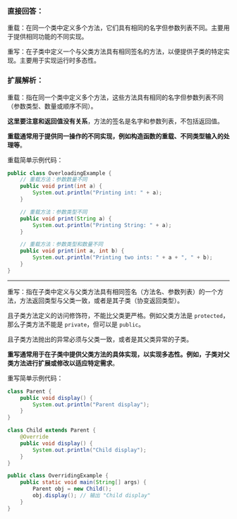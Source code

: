 ### 直接回答：

重载：在同一个类中定义多个方法，它们具有相同的名字但参数列表不同。主要用于提供相同功能的不同实现。

重写：在子类中定义一个与父类方法具有相同签名的方法，以便提供子类的特定实现。主要用于实现运行时多态性。

### 扩展解析：

重载：指在同一个类中定义多个方法，这些方法具有相同的名字但参数列表不同（参数类型、数量或顺序不同）。

**这里要注意和返回值没有关系**，方法的签名是名字和参数列表，不包括返回值。

**重载通常用于提供同一操作的不同实现，例如构造函数的重载、不同类型输入的处理等**。

重载简单示例代码：

```java
public class OverloadingExample {
    // 重载方法：参数数量不同
    public void print(int a) {
        System.out.println("Printing int: " + a);
    }

    // 重载方法：参数类型不同
    public void print(String a) {
        System.out.println("Printing String: " + a);
    }

    // 重载方法：参数类型和数量不同
    public void print(int a, int b) {
        System.out.println("Printing two ints: " + a + ", " + b);
    }
}
```
---

重写：指在子类中定义与父类方法具有相同签名（方法名、参数列表）的一个方法，方法返回类型与父类一致，或者是其子类（协变返回类型）。

且子类方法定义的访问修饰符，不能比父类更严格。例如父类方法是 `protected`，那么子类方法不能是 `private`，但可以是 `public`。

且子类方法抛出的异常必须与父类一致，或者是其父类异常的子类。

**重写通常用于在子类中提供父类方法的具体实现，以实现多态性。例如，子类对父类方法进行扩展或修改以适应特定需求**。

重写简单示例代码：

```java
class Parent {
    public void display() {
        System.out.println("Parent display");
    }
}

class Child extends Parent {
    @Override
    public void display() {
        System.out.println("Child display");
    }
}

public class OverridingExample {
    public static void main(String[] args) {
        Parent obj = new Child();
        obj.display(); // 输出 "Child display"
    }
}
```